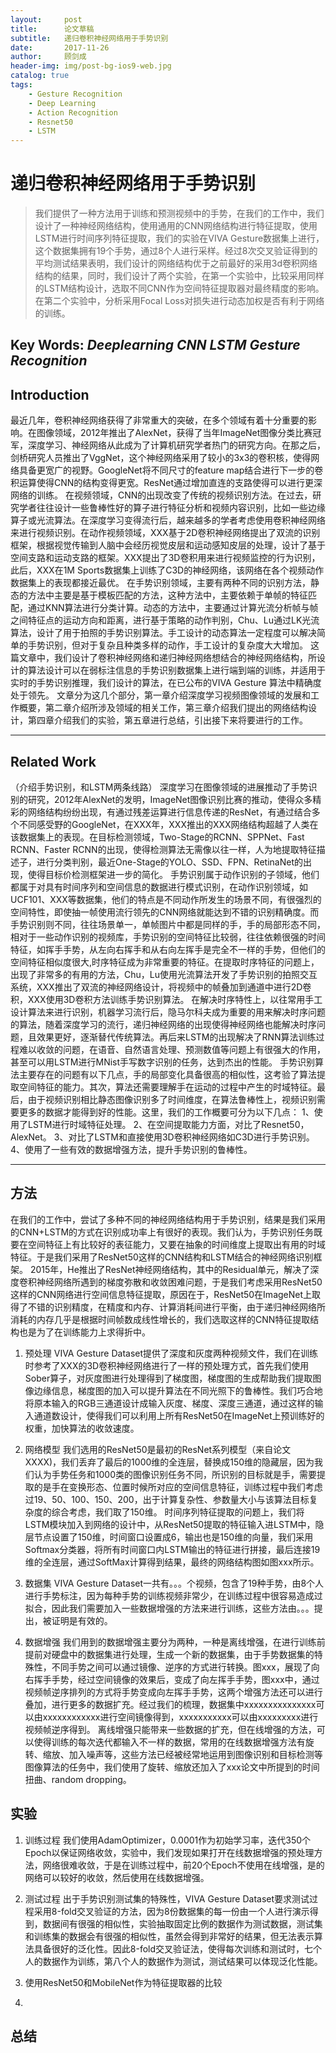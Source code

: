 ```yaml
---
layout:     post
title:      论文草稿
subtitle:   递归卷积神经网络用于手势识别
date:       2017-11-26
author:     顾剑成
header-img: img/post-bg-ios9-web.jpg
catalog: true
tags:
    - Gesture Recognition
    - Deep Learning
    - Action Recognition
    - Resnet50
    - LSTM
---
```


# 递归卷积神经网络用于手势识别
>我们提供了一种方法用于训练和预测视频中的手势，在我们的工作中，我们设计了一种神经网络结构，使用通用的CNN网络结构进行特征提取，使用LSTM进行时间序列特征提取，我们的实验在VIVA Gesture数据集上进行，这个数据集拥有19个手势，通过8个人进行采样。经过8次交叉验证得到的平均测试结果表明，我们设计的网络结构优于之前最好的采用3d卷积网络结构的结果，同时，我们设计了两个实验，在第一个实验中，比较采用同样的LSTM结构设计，选取不同CNN作为空间特征提取器对最终精度的影响。在第二个实验中，分析采用Focal Loss对损失进行动态加权是否有利于网络的训练。

## Key Words: *Deeplearning CNN LSTM Gesture Recognition*


## Introduction
最近几年，卷积神经网络获得了非常重大的突破，在多个领域有着十分重要的影响。在图像领域，2012年推出了AlexNet，获得了当年ImageNet图像分类比赛冠军，深度学习、神经网络从此成为了计算机研究学者热门的研究方向。在那之后，剑桥研究人员推出了VggNet，这个神经网络采用了较小的3x3的卷积核，使得网络具备更宽广的视野。GoogleNet将不同尺寸的feature map结合进行下一步的卷积运算使得CNN的结构变得更宽。ResNet通过增加直连的支路使得可以进行更深网络的训练。
在视频领域，CNN的出现改变了传统的视频识别方法。在过去，研究学者往往设计一些鲁棒性好的算子进行特征分析和视频内容识别，比如一些边缘算子或光流算法。在深度学习变得流行后，越来越多的学者考虑使用卷积神经网络来进行视频识别。在动作视频领域，XXX基于2D卷积神经网络提出了双流的识别框架，根据视觉传输到人脑中会经历视觉皮层和运动感知皮层的处理，设计了基于空间支路和运动支路的框架。XXX提出了3D卷积用来进行视频监控的行为识别，此后，XXX在1M Sports数据集上训练了C3D的神经网络，该网络在各个视频动作数据集上的表现都接近最优。
在手势识别领域，主要有两种不同的识别方法，静态的方法中主要是基于模板匹配的方法，这种方法中，主要依赖于单帧的特征匹配，通过KNN算法进行分类计算。动态的方法中，主要通过计算光流分析帧与帧之间特征点的运动方向和距离，进行基于策略的动作判别，Chu、Lu通过LK光流算法，设计了用于拍照的手势识别算法。手工设计的动态算法一定程度可以解决简单的手势识别，但对于复杂且种类多样的动作，手工设计的复杂度大大增加。
这篇文章中，我们设计了卷积神经网络和递归神经网络想结合的神经网络结构，所设计的算法设计可以在弱标注信息的手势识别数据集上进行端到端的训练，并适用于实时的手势识别推理，我们设计的算法，在已公布的VIVA Gesture 算法中精确度处于领先。
文章分为这几个部分，第一章介绍深度学习视频图像领域的发展和工作概要，第二章介绍所涉及领域的相关工作，第三章介绍我们提出的网络结构设计，第四章介绍我们的实验，第五章进行总结，引出接下来将要进行的工作。

***
## Related Work
（介绍手势识别，和LSTM两条线路）
深度学习在图像领域的进展推动了手势识别的研究，2012年AlexNet的发明，ImageNet图像识别比赛的推动，使得众多精彩的网络结构纷纷出现，有通过残差运算进行信息传递的ResNet，有通过结合多个不同感受野的GoogleNet，在XXX年，XXX推出的XXX网络结构超越了人类在该数据集上的表现。在目标检测领域，Two-Stage的RCNN、SPPNet、Fast RCNN、Faster RCNN的出现，使得检测算法无需像以往一样，人为地提取特征描述子，进行分类判别，最近One-Stage的YOLO、SSD、FPN、RetinaNet的出现，使得目标价检测框架进一步的简化。
手势识别属于动作识别的子领域，他们都属于对具有时间序列和空间信息的数据进行模式识别，在动作识别领域，如UCF101、XXX等数据集，他们的特点是不同动作所发生的场景不同，有很强烈的空间特性，即使抽一帧使用流行领先的CNN网络就能达到不错的识别精确度。而手势识别则不同，往往场景单一，单帧图片中都是同样的手，手的局部形态不同，相对于一些动作识别的视频库，手势识别的空间特征比较弱，往往依赖很强的时间特征，如挥手手势，从左向右挥手和从右向左挥手是完全不一样的手势，但他们的空间特征相似度很大,时序特征成为非常重要的特征。在提取时序特征的问题上，出现了非常多的有用的方法，Chu，Lu使用光流算法开发了手势识别的拍照交互系统，XXX推出了双流的神经网络设计，将视频中的帧叠加到通道中进行2D卷积，XXX使用3D卷积方法训练手势识别算法。
在解决时序特性上，以往常用手工设计算法来进行识别，机器学习流行后，隐马尔科夫成为重要的用来解决时序问题的算法，随着深度学习的流行，递归神经网络的出现使得神经网络也能解决时序问题，且效果更好，逐渐替代传统算法。再后来LSTM的出现解决了RNN算法训练过程难以收敛的问题，在语音、自然语言处理、预测数值等问题上有很强大的作用，甚至可以用LSTM进行MNist手写数字识别的任务，达到杰出的性能。
手势识别算法主要存在的问题有以下几点，手的局部变化具备很高的相似性，这考验了算法提取空间特征的能力。其次，算法还需要理解手在运动的过程中产生的时域特征。最后，由于视频识别相比静态图像识别多了时间维度，在算法鲁棒性上，视频识别需要更多的数据才能得到好的性能。这里，我们的工作概要可分为以下几点：
1、使用了LSTM进行时域特征处理。
2、在空间提取能力方面，对比了Resnet50，AlexNet。
3、对比了LSTM和直接使用3D卷积神经网络如C3D进行手势识别。
4、使用了一些有效的数据增强方法，提升手势识别的鲁棒性。

***

## 方法
在我们的工作中，尝试了多种不同的神经网络结构用于手势识别，结果是我们采用的CNN+LSTM的方式在识别成功率上有很好的表现。我们认为，手势识别任务既要在空间特征上有比较好的表征能力，又要在抽象的时间维度上提取出有用的时域特征。于是我们采用了ResNet50这样的CNN结构和LSTM结合的神经网络识别框架。
2015年，He推出了ResNet神经网络结构，其中的Residual单元，解决了深度卷积神经网络所遇到的梯度弥散和收敛困难问题，于是我们考虑采用ResNet50这样的CNN网络进行空间信息特征提取，原因在于，ResNet50在ImageNet上取得了不错的识别精度，在精度和内存、计算消耗间进行平衡，由于递归神经网络所消耗的内存几乎是根据时间帧数成线性增长的，我们选取这样的CNN特征提取结构也是为了在训练能力上求得折中。
1. 预处理
VIVA Gesture Dataset提供了深度和灰度两种视频文件，我们在训练时参考了XXX的3D卷积神经网络进行了一样的预处理方式，首先我们使用Sober算子，对灰度图进行处理得到了梯度图，梯度图的生成帮助我们提取图像边缘信息，梯度图的加入可以提升算法在不同光照下的鲁棒性。我们巧合地将原本输入的RGB三通道设计成输入灰度、梯度、深度三通道，通过这样的输入通道数设计，使得我们可以利用上所有ResNet50在ImageNet上预训练好的权重，加快算法的收敛速度。
2. 网络模型
我们选用的ResNet50是最初的ResNet系列模型（来自论文XXXX)，我们丢弃了最后的1000维的全连层，替换成150维的隐藏层，因为我们认为手势任务和1000类的图像识别任务不同，所识别的目标就是手，需要提取的是手在变换形态、位置时候所对应的空间信息特征，训练过程中我们考虑过19、50、100、150、200，出于计算复杂性、参数量大小与该算法目标复杂度的综合考虑，我们取了150维。
时间序列特征提取的问题上，我们将LSTM模块加入到网络的设计中，从ResNet50提取的特征输入进LSTM中，隐层节点设置了150维，时间窗口设置成6，输出也是150维的向量，我们采用Softmax分类器，将所有时间窗口内LSTM输出的特征进行拼接，最后连接19维的全连层，通过SoftMax计算得到结果，最终的网络结构图如图xxx所示。

3. 数据集
VIVA Gesture Dataset一共有。。。个视频，包含了19种手势，由8个人进行手势标注，因为每种手势的训练视频非常少，在训练过程中很容易造成过拟合，因此我们需要加入一些数据增强的方法来进行训练，这些方法由。。。提出，被证明是有效的。
4. 数据增强
我们用到的数据增强主要分为两种，一种是离线增强，在进行训练前提前对硬盘中的数据集进行处理，生成一个新的数据集，由于手势数据集的特殊性，不同手势之间可以通过镜像、逆序的方式进行转换。图xxx，展现了向右挥手手势，经过空间镜像的效果后，变成了向左挥手手势，图xxx中，通过视频帧逆序排列的方式将手势变成向左挥手手势，这两个增强方法还可以进行叠加，进行更多的数据扩充。经过我们的梳理，数据集中xxxxxxxxxxxxxxx可以由xxxxxxxxxxxx进行空间镜像得到，xxxxxxxxxxx可以由xxxxxxxxx进行视频帧逆序得到。
离线增强只能带来一些数据的扩充，但在线增强的方法，可以使得训练的每次迭代都输入不一样的数据，常用的在线数据增强方法有旋转、缩放、加入噪声等，这些方法已经被经常地运用到图像识别和目标检测等图像算法的任务中，我们使用了旋转、缩放还加入了xxx论文中所提到的时间扭曲、random dropping。

## 实验
1. 训练过程
我们使用AdamOptimizer，0.0001作为初始学习率，迭代350个Epoch以保证网络收敛，实验中，我们发现如果打开在线数据增强的预处理方法，网络很难收敛，于是在训练过程中，前20个Epoch不使用在线增强，是的网络可以较好的收敛，然后使用在线数据增强。
2. 测试过程
出于手势识别测试集的特殊性，VIVA Gesture Dataset要求测试过程采用8-fold交叉验证的方法，因为8份数据集的每一份由一个人进行演示得到，数据间有很强的相似性，实验抽取固定比例的数据作为测试数据，测试集和训练集的数据会有很强的相似性，虽然会得到非常好的结果，但无法表示算法具备很好的泛化性。因此8-fold交叉验证法，使得每次训练和测试时，七个人的数据作为训练，第八个人的数据作为测试，测试结果可以体现泛化性能。
3. 使用ResNet50和MobileNet作为特征提取器的比较

4.

## 总结
